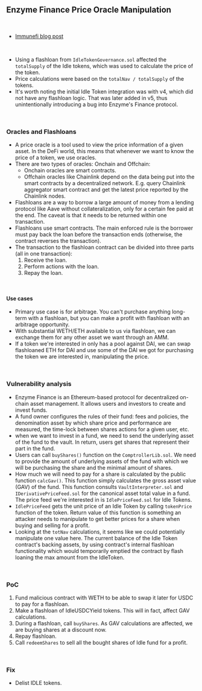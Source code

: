 ## Enzyme Finance Price Oracle Manipulation

<br>

* [Immunefi blog post](https://medium.com/immunefi/enzyme-finance-price-oracle-manipulation-bug-fix-postmortem-4e1f3d4201b5)

<br>

* Using a flashloan from `IdleTokenGovernance.sol` affected the `totalSupply` of the Idle tokens, which was used to calculate the price of the token.
* Price calculations were based on the `totalNav / totalSupply` of the tokens.
* It's worth noting the initial Idle Token integration was with v4, which did not have any flashloan logic. That was later added in v5, thus unintentionally introducing a bug into Enzyme's Finance protocol.

<br>

### Oracles and Flashloans

* A price oracle is a tool used to view the price information of a given asset. In the DeFi world, this means that whenever we want to know the price of a token, we use oracles.
* There are two types of oracles: Onchain and Offchain:
  * Onchain oracles are smart contracts.
  * Offchain oracles like Chainlink depend on the data being put into the smart contracts by a decentralized network. E.g. query Chainlink aggregator smart contract and get the latest price reported by the Chainlink nodes.
* Flashloans are a way to borrow a large amount of money from a lending protocol like Aave without collateralization, only for a certain fee paid at the end. The caveat is that it needs to be returned within one transaction.
* Flashloans use smart contracts. The main enforced rule is the borrower must pay back the loan before the transaction ends (otherwise, the contract reverses the transaction).
* The transaction to the flashloan contract can be divided into three parts (all in one transaction):
  1. Receive the loan.
  2. Perform actions with the loan.
  3. Repay the loan.

<br>

#### Use cases

* Primary use case is for arbitrage. You can't purchase anything long-term with a flashloan, but you can make a profit with flashloan with an arbitrage opportunity.
* With substantial WETH/ETH available to us via flashloan, we can exchange them for any other asset we want through an AMM.
* If a token we're interested in only has a pool against DAI, we can swap flashloaned ETH for DAI and use some of the DAI we got for purchasing the token we are interested in, manipulating the price.

<br>

### Vulnerability analysis

* Enzyme Finance is an Ethereum-based protocol for decentralized on-chain asset management. It allows users and investors to create and invest funds.
* A fund owner configures the rules of their fund: fees and policies, the denomination asset by which share price and performance are measured, the time-lock between shares actions for a given user, etc.
* when we want to invest in a fund, we need to send the underlying asset of the fund to the vault. In return, users get shares that represent their part in the fund.
* Users can call `buyShares()` function on the `ComptrollerLib.sol`. We need to provide the amount of underlying assets of the fund with which we will be purchasing the share and the minimal amount of shares.
* How much we will need to pay for a share is calculated by the public function `calcGav()`. This function simply calculates the gross asset value (GAV) of the fund. This function consults `VaultInterpreter.sol` and `IDerivativePriceFeed.sol` for the canonical asset total value in a fund. The price feed we're interested in is `IdlePriceFeed.sol` for Idle Tokens.
* `IdlePriceFeed` gets the unit price of an Idle Token by calling `tokenPrice` function of the token. Return value of this function is something an attacker needs to manipulate to get better prices for a share when buying and selling for a profit.
* Looking at the `totNav` calculations, it seems like we could potentially manipulate one value here. The current balance of the Idle Token contract's backing assets, by using contract's internal flashloan functionality which would temporarily emptied the contract by flash loaning the max amount from the IdleToken.

<br>

### PoC

1. Fund malicious contract with WETH to be able to swap it later for USDC to pay for a flashloan.
2. Make a flashloan of IdleUSDCYield tokens. This will in fact, affect GAV calculations.
3. During a flashloan, call `buyShares`. As GAV calculations are affected, we are buying shares at a discount now.
4. Repay flashloan.
5. Call `redeemShares` to sell all the bought shares of Idle fund for a profit.

<br>

### Fix

* Delist IDLE tokens.











